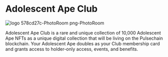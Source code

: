 # Adolescent Ape Club
![logo 578cd27c-PhotoRoom png-PhotoRoom]([https://github.com/XyedAli/Cali-Afrocentric-NFT-DApp/assets/69745298/50c927e7-c647-4e22-9175-d6a9870da1d4](https://github.com/XyedAli/Adolescent-Ape-Club-NFT_DAPP/blob/master/public/logo192.png))


Adolescent Ape Club is a rare and unique collection of 10,000 Adolescent Ape NFTs as a unique digital collection that will be living on the Pulsechain blockchain. Your Adolescent Ape doubles as your Club membership card and grants access to holder-only access, events, and benefits.



